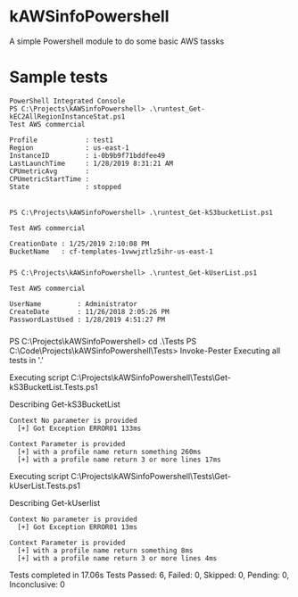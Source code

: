 # kAWSinfoPowershell
A simple Powershell module to do some basic AWS tassks

# Sample tests
```
PowerShell Integrated Console
PS C:\Projects\kAWSinfoPowershell> .\runtest_Get-kEC2AllRegionInstanceStat.ps1
Test AWS commercial

Profile            : test1
Region             : us-east-1
InstanceID         : i-0b9b9f71bddfee49
LastLaunchTime     : 1/28/2019 8:31:21 AM
CPUmetricAvg       :
CPUmetricStartTime :
State              : stopped

```
######
```
PS C:\Projects\kAWSinfoPowershell> .\runtest_Get-kS3bucketList.ps1

Test AWS commercial

CreationDate : 1/25/2019 2:10:08 PM
BucketName   : cf-templates-1vwwjztlz5ihr-us-east-1

```
#####
```
PS C:\Projects\kAWSinfoPowershell> .\runtest_Get-kUserList.ps1

Test AWS commercial

UserName         : Administrator
CreateDate       : 11/26/2018 2:05:26 PM
PasswordLastUsed : 1/28/2019 4:51:27 PM
```
#####
PS C:\Projects\kAWSinfoPowershell> cd .\Tests
PS C:\Code\Projects\kAWSinfoPowershell\Tests> Invoke-Pester
Executing all tests in '.'

Executing script C:\Projects\kAWSinfoPowershell\Tests\Get-kS3BucketList.Tests.ps1

  Describing Get-kS3BucketList

    Context No parameter is provided
      [+] Got Exception ERROR01 133ms

    Context Parameter is provided
      [+] with a profile name return something 260ms
      [+] with a profile name return 3 or more lines 17ms

Executing script C:\Projects\kAWSinfoPowershell\Tests\Get-kUserList.Tests.ps1

  Describing Get-kUserlist

    Context No parameter is provided
      [+] Got Exception ERROR01 13ms

    Context Parameter is provided
      [+] with a profile name return something 8ms
      [+] with a profile name return 3 or more lines 4ms
Tests completed in 17.06s
Tests Passed: 6, Failed: 0, Skipped: 0, Pending: 0, Inconclusive: 0

```
